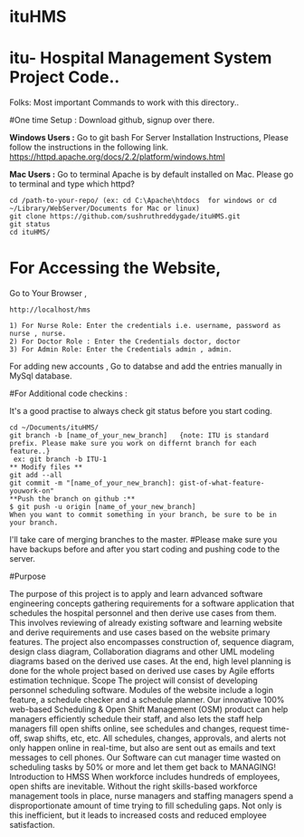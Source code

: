 # ituHMS

# itu- Hospital Management System Project Code.. 

Folks: 
Most important Commands to work with this directory.. 

#One time Setup : 
Download github, signup over there. 

**Windows Users :**
Go to git bash 
For Server Installation Instructions,  Please follow the instructions in the following link. 
https://httpd.apache.org/docs/2.2/platform/windows.html


**Mac Users :**
Go to terminal
Apache is by default installed on Mac. Please go to terminal and type which httpd? 


```
cd /path-to-your-repo/ (ex: cd C:\Apache\htdocs  for windows or cd ~/Library/WebServer/Documents for Mac or linux)
git clone https://github.com/sushruthreddygade/ituHMS.git
git status
cd ituHMS/

```

# For Accessing the Website,

Go to Your Browser , 
 
 ```
http://localhost/hms
 ```
 ```
1) For Nurse Role: Enter the credentials i.e. username, password as nurse , nurse. 
2) For Doctor Role : Enter the Credentials doctor, doctor
3) For Admin Role: Enter the Credentials admin , admin. 
```
For adding new accounts , Go to databse and add the entries manually in MySql database. 

#For Additional code checkins : 

It's a good practise to always check git status before you start coding. 

```
cd ~/Documents/ituHMS/
git branch -b [name_of_your_new_branch]   {note: ITU is standard prefix. Please make sure you work on differnt branch for each feature..}
 ex: git branch -b ITU-1
** Modify files **
git add --all
git commit -m "[name_of_your_new_branch]: gist-of-what-feature-youwork-on"
**Push the branch on github :**
$ git push -u origin [name_of_your_new_branch]
When you want to commit something in your branch, be sure to be in your branch.
```

I'll take care of merging branches to the master. 
#Please make sure you have backups before and after you start coding and pushing code to the server. 


#Purpose  

The purpose of this project is to apply and learn advanced software engineering   concepts gathering requirements for a software application that schedules the   hospital personnel and then derive use cases from them. This involves reviewing   of already existing software and learning website and derive requirements and   use cases based on the website primary features. The project also encompasses   construction of, sequence diagram, design class diagram, Collaboration diagrams   and other UML modeling diagrams based on the derived use cases. At the end,   high level planning is done for the whole project based on derived use cases by   Agile efforts estimation technique.  Scope   The project will consist of developing personnel scheduling software. Modules of   the website include a login feature, a schedule checker and a schedule planner.   Our innovative 100% web-based Scheduling &amp; Open Shift Management (OSM)   product can help managers efficiently schedule their staff, and also lets the staff   help managers fill open shifts online, see schedules and changes, request time-  off, swap shifts, etc, etc. All schedules, changes, approvals, and alerts not only   happen online in real-time, but also are sent out as emails and text messages to   cell phones. Our Software can cut manager time wasted on scheduling tasks by   50% or more and let them get back to MANAGING! Introduction to HMSS  When workforce includes hundreds of employees, open shifts are inevitable.   Without the right skills-based workforce management tools in place, nurse managers   and staffing managers spend a disproportionate amount of time trying to fill scheduling   gaps. Not only is this inefficient, but it leads to increased costs and reduced employee   satisfaction. 


